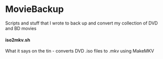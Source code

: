 # MovieBackup
Scripts and stuff that I wrote to back up and convert my collection of DVD and BD movies

#### iso2mkv.sh
What it says on the tin - converts DVD .iso files to .mkv using MakeMKV
